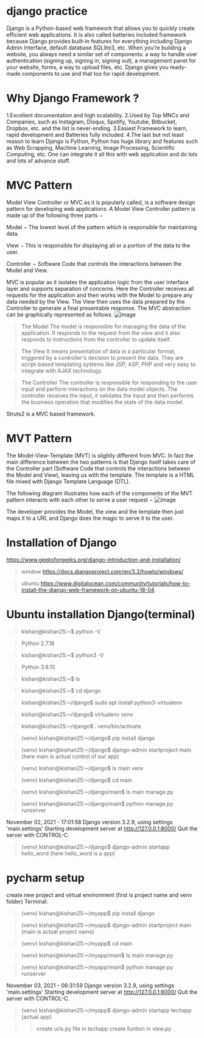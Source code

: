 # django practice
Django is a Python-based web framework that allows you to quickly create efficient web applications. It is also called batteries included framework because Django provides built-in features for everything including Django Admin Interface, default database SQLlite3, etc. When you’re building a website, you always need a similar set of components: a way to handle user authentication (signing up, signing in, signing out), a management panel for your website, forms, a way to upload files, etc. Django gives you ready-made components to use and that too for rapid development.

# Why Django Framework ?
1.Excellent documentation and high scalability.
2.Used by Top MNCs and Companies, such as Instagram, Disqus, Spotify, Youtube, Bitbucket, Dropbox, etc. and the list is never-ending.
3.Easiest Framework to learn, rapid development and Batteries fully included.
4.The last but not least reason to learn Django is Python, Python has huge library and features such as Web Scrapping, Machine Learning, Image Processing, Scientific Computing, etc. One can integrate it all this with web application and do lots and lots of advance stuff.
# MVC Pattern
Model View Controller or MVC as it is popularly called, is a software design pattern for developing web applications. A Model View Controller pattern is made up of the following three parts −

Model − The lowest level of the pattern which is responsible for maintaining data.

View − This is responsible for displaying all or a portion of the data to the user.

Controller − Software Code that controls the interactions between the Model and View.

MVC is popular as it isolates the application logic from the user interface layer and supports separation of concerns. Here the Controller receives all requests for the application and then works with the Model to prepare any data needed by the View. The View then uses the data prepared by the Controller to generate a final presentable response. The MVC abstraction can be graphically represented as follows.
![image](https://user-images.githubusercontent.com/66677660/138484939-ef9ca7ce-e14a-40d3-887b-88aa71aad54d.png)
>The Model
The model is responsible for managing the data of the application. It responds to the request from the view and it also responds to instructions from the controller to update itself.

>The View
It means presentation of data in a particular format, triggered by a controller's decision to present the data. They are script-based templating systems like JSP, ASP, PHP and very easy to integrate with AJAX technology.

>The Controller
The controller is responsible for responding to the user input and perform interactions on the data model objects. The controller receives the input, it validates the input and then performs the business operation that modifies the state of the data model.

Struts2 is a MVC based framework.

# MVT Pattern

The Model-View-Template (MVT) is slightly different from MVC. In fact the main difference between the two patterns is that Django itself takes care of the Controller part (Software Code that controls the interactions between the Model and View), leaving us with the template. The template is a HTML file mixed with Django Template Language (DTL).

The following diagram illustrates how each of the components of the MVT pattern interacts with each other to serve a user request −
![image](https://user-images.githubusercontent.com/66677660/138485489-395d1a7b-badd-4ecc-96cb-040e26b6beaa.png)

The developer provides the Model, the view and the template then just maps it to a URL and Django does the magic to serve it to the user.

# Installation of Django
https://www.geeksforgeeks.org/django-introduction-and-installation/
>window
https://docs.djangoproject.com/en/3.2/howto/windows/

>ubuntu
https://www.digitalocean.com/community/tutorials/how-to-install-the-django-web-framework-on-ubuntu-18-04


# Ubuntu installation Django(terminal)

> kishan@kishan25:~$ python -V

> Python 2.7.18

> kishan@kishan25:~$ python3 -V

> Python 3.8.10

> kishan@kishan25:~$ ls

> kishan@kishan25:~$ cd django

> kishan@kishan25:~/django$ sudo apt install python3-virtualenv

> kishan@kishan25:~/django$ virtualenv venv

> kishan@kishan25:~/django$ . venv/bin/activate

> (venv) kishan@kishan25:~/django$ pip install django

> (venv) kishan@kishan25:~/django$ django-admin startproject main       (here main is actual control of our app)

> (venv) kishan@kishan25:~/django$ ls
main  venv

> (venv) kishan@kishan25:~/django$ cd main

> (venv) kishan@kishan25:~/django/main$ ls
main  manage.py

> (venv) kishan@kishan25:~/django/main$ python manage.py runserver

November 02, 2021 - 17:01:58
Django version 3.2.9, using settings 'main.settings'
Starting development server at http://127.0.0.1:8000/
Quit the server with CONTROL-C.

> (venv) kishan@kishan25:~/django$ django-admin startapp hello_word     (here hello_word is a app)

# pycharm setup
create new project and virtual environment (first is project name and venv folder)
Terminal:

> (venv) kishan@kishan25:~/myapp$ pip install django

> (venv) kishan@kishan25:~/myapp$  django-admin startproject main       (main is actual project name)

>  (venv) kishan@kishan25:~/myapp$ cd main

> (venv) kishan@kishan25:~/myapp/main$ ls
main  manage.py

> (venv) kishan@kishan25:~/myapp/main$ python manage.py runserver

>
November 03, 2021 - 06:31:59
Django version 3.2.9, using settings 'main.settings'
Starting development server at http://127.0.0.1:8000/
Quit the server with CONTROL-C.
> 

> (venv) kishan@kishan25:~/myapp$ django-admin startapp techapp     (actual app)

>> create urls.py file in techapp
>> create funtion in view.py


